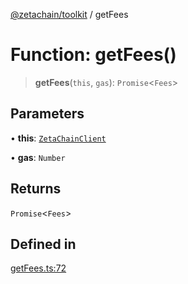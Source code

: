 [@zetachain/toolkit](toolkit/index.md) / getFees

# Function: getFees()

> **getFees**(`this`, `gas`): `Promise`\<`Fees`\>

## Parameters

• **this**: [`ZetaChainClient`](toolkit/Class.ZetaChainClient.md)

• **gas**: `Number`

## Returns

`Promise`\<`Fees`\>

## Defined in

[getFees.ts:72](https://github.com/zeta-chain/toolkit/blob/ff9b248edd3cba24d9f8444af6a768e2af201e71/packages/client/src/getFees.ts#L72)
